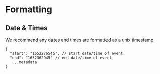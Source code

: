 # Formatting

## Date & Times

We recommend any dates and times are formatted as a unix timestamp.

```tsx
{
  "start": "1652276545", // start date/time of event
  "end": "1652362945" // end date/time of event
   ...metadata
}

```
